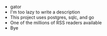 * gator
* I'm too lazy to write a description
* This project uses postgres, sqlc, and go
* One of the millions of RSS readers available
* Bye